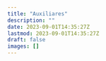 ```yaml
---
title: "Auxiliares"
description: ""
date: 2023-09-01T14:35:27Z
lastmod: 2023-09-01T14:35:27Z
draft: false
images: []
---
```


